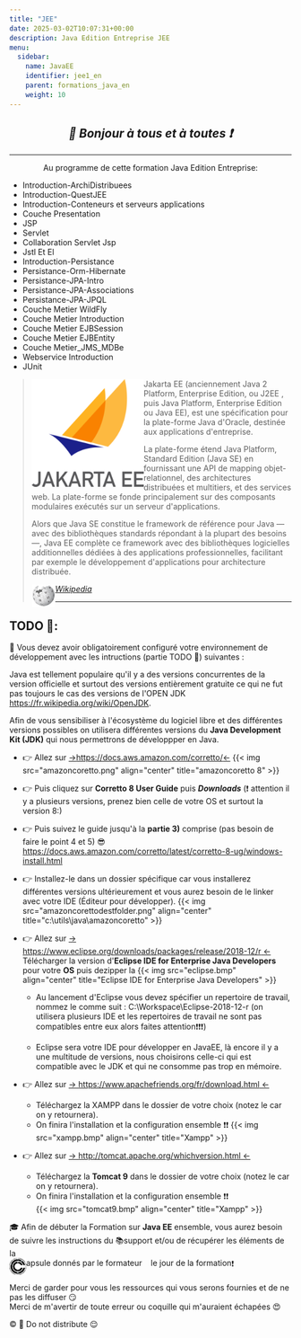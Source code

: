```yaml
---
title: "JEE"
date: 2025-03-02T10:07:31+00:00
description: Java Edition Entreprise JEE
menu:
  sidebar:
    name: JavaEE
    identifier: jee1_en
    parent: formations_java_en
    weight: 10
---
```


## _<center>:loudspeaker: Bonjour à tous et à toutes :heavy_exclamation_mark:</center>_

---

<div class="d-sm-block alert alert-info " > <center>
<i class="fas fa-info-circle " style="color: blue;"></i> Au programme de cette formation <i class="fa-brands fa-java fa-2xl"></i> Java Edition Entreprise: </center>
<span class="text-left">

- Introduction-ArchiDistribuees
- Introduction-QuestJEE
- Introduction-Conteneurs et serveurs applications 
- Couche Presentation
- JSP
- Servlet
- Collaboration Servlet Jsp
- Jstl Et El
- Introduction-Persistance
- Persistance-Orm-Hibernate
- Persistance-JPA-Intro
- Persistance-JPA-Associations
- Persistance-JPA-JPQL
- Couche Metier WildFly
- Couche Metier Introduction
- Couche Metier EJBSession
- Couche Metier EJBEntity
- Couche Metier_JMS_MDBe
- Webservice Introduction
- JUnit

</div>

> <img style="float:left; vertical-align: middle;margin-right:0px!important;width:200px" src="250px-Jakarta_ee_logo_stacked.png" alt=""> 
>Jakarta EE (anciennement Java 2 Platform, Enterprise Edition, ou J2EE , puis Java Platform, Enterprise Edition ou Java EE), est une spécification pour la plate-forme Java d'Oracle, destinée aux applications d'entreprise.
>
>La plate-forme étend Java Platform, Standard Edition (Java SE) en fournissant une API de mapping objet-relationnel, des architectures distribuées et multitiers, et des services web.
>La plate-forme se fonde principalement sur des composants modulaires exécutés sur un serveur d'applications.
>
>Alors que Java SE constitue le framework de référence pour Java — avec des bibliothèques standards répondant à la plupart des besoins —, Java EE complète ce framework avec des bibliothèques logicielles additionnelles dédiées à des applications professionnelles, facilitant par exemple le développement d'applications pour architecture distribuée.
>
> <cite>[ <img style="float:left; margin: 1px; " height="40px" src="/files/images/wikipedia.png"> Wikipedia <i class="fas fa-external-link-alt"></i>](https://fr.wikipedia.org/wiki/Jakarta_EE "Définition à lire pour bien comprendre")</cite>
><hr/> 

## <i class="fas fa-clipboard-list "></i> TODO :roller_coaster::
:speech_balloon: Vous devez avoir obligatoirement configuré votre environnement de développement avec les intructions (partie TODO :roller_coaster:) suivantes <i class="fas fa-clipboard-list "></i> :  


Java est tellement populaire qu'il y a des versions concurrentes de la version officielle et surtout des versions entièrement gratuite ce qui ne fut pas toujours le cas des versions de l'OPEN JDK https://fr.wikipedia.org/wiki/OpenJDK.

Afin de vous sensibiliser à l'écosystème du logiciel libre et des différentes versions possibles on utilisera différentes versions du **Java Development Kit (JDK)** qui nous permettrons de développper en <i class="fa-brands fa-java fa-2xl"></i>Java.


- :point_right:  Allez sur [->https://docs.aws.amazon.com/corretto/<-](https://docs.aws.amazon.com/corretto/)
{{< img src="amazoncoretto.png"  align="center" title="amazoncoretto 8" >}}


- :point_right: Puis cliquez sur **Corretto 8 User Guide** puis  **_Downloads_**  (:exclamation: attention il y a plusieurs versions, prenez bien celle de votre OS et surtout la version 8:)

- :point_right: Puis suivez le guide jusqu'à la **partie 3)** comprise (pas besoin de faire le point 4 et 5) :sunglasses: https://docs.aws.amazon.com/corretto/latest/corretto-8-ug/windows-install.html 

- :point_right: Installez-le dans un dossier spécifique car vous installerez différentes versions ultérieurement et vous aurez besoin de le linker avec votre IDE (Éditeur pour développer).
{{< img src="amazoncorettodestfolder.png"  align="center" title="c:\utils\java\amazoncoretto" >}}

- :point_right:  Allez sur  [-> https://www.eclipse.org/downloads/packages/release/2018-12/r <-](https://www.eclipse.org/downloads/packages/release/2018-12/r)
Télécharger la version d'**Eclipse IDE for Enterprise Java Developers** pour votre **OS** puis dezipper la
{{< img src="eclipse.bmp"  align="center" title="Eclipse IDE for Enterprise Java Developers" >}}

   - Au lancement d'Eclipse vous devez spécifier un repertoire de travail, nommez le comme suit : C:\Workspace\Eclipse-2018-12-r (on utilisera plusieurs IDE et les repertoires de travail ne sont pas compatibles entre eux alors faites attention:exclamation::exclamation::exclamation:)


   - Eclipse sera votre IDE pour développer en JavaEE, là encore il y a une multitude de versions, nous choisirons celle-ci qui est compatible avec le JDK et qui ne consomme pas trop en mémoire.

- :point_right:  Allez sur  [-> https://www.apachefriends.org/fr/download.html <-](https://www.apachefriends.org/fr/download.html)

   - Téléchargez la XAMPP dans le dossier de votre choix (notez le car on y retournera).
   - On finira l'installation et la configuration ensemble :exclamation::exclamation:
{{< img src="xampp.bmp"  align="center" title="Xampp" >}}

- :point_right:  Allez sur  [-> http://tomcat.apache.org/whichversion.html <-](http://tomcat.apache.org/whichversion.html)

   - Téléchargez la **Tomcat 9** dans le dossier de votre choix (notez le car on y retournera).
   - On finira l'installation et la configuration ensemble :exclamation::exclamation:    
{{< img src="tomcat9.bmp"  align="center" title="Xampp" >}}





<div class="d-sm-block  alert alert-success  text-left" role="alert">

:mortar_board: Afin de débuter la Formation sur **<i class="fa-brands fa-java fa-2xl"></i>Java EE** ensemble, vous aurez besoin de suivre les instructions du :books:support et/ou de récupérer les éléments de la <span style='display:FLEX;margin:0'> <img style="vertical-align: bottom;" src="/images/icones/w30/capsule_30.png" alt="C">apsule donnés par le formateur &nbsp; <i class="fas fa-chalkboard-teacher"></i> &nbsp; le jour de la formation :exclamation:

</div>

Merci de garder pour vous les ressources qui vous serons fournies et de ne pas les diffuser :smirk:  
Merci de m'avertir de toute erreur ou coquille qui m'auraient échapées :heart_eyes:

:copyright: :no_entry_sign: Do not distribute :relieved: